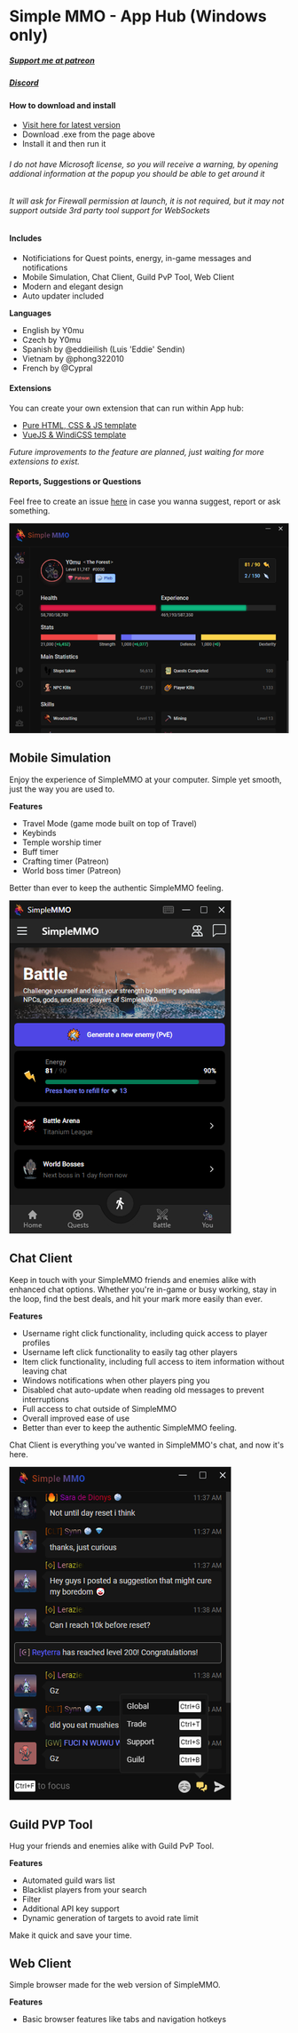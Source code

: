 <!--
  Title: SimpleMMO App Hub
  Description: SMMO App Hub, a simple way to integrate all of the various applications into one neat bundle. Log in once and have your information transferred seamlessly between apps. The Hub allows for multiple accounts to be logged in at the same time, with automatic updates for everything, and plenty more features.
  Author: Y0mu
  Keywords: SimpleMMO, SMMO, App Hub, SMMO App Hub, SimpleMMO App Hub, Chat client, Mobile Simulation, Guild PvP, Guild PvP Tool
  -->

# Simple MMO - App Hub (Windows only)
##### [Support me at patreon](https://www.patreon.com/Y0mu)
##### [Discord](https://discord.gg/fjGHE8Pa6t)

#### How to download and install
- [Visit here for latest version](https://github.com/ImY0mu/SimpleMMO-Hub-Dist/releases/latest)
- Download .exe from the page above
- Install it and then run it
###### I do not have Microsoft license, so you will receive a warning, by opening addional information at the popup you should be able to get around it
###### It will ask for Firewall permission at launch, it is not required, but it may not support outside 3rd party tool support for WebSockets

#### Includes

- Notificiations for Quest points, energy, in-game messages and notifications
- Mobile Simulation, Chat Client, Guild PvP Tool, Web Client
- Modern and elegant design
- Auto updater included

<b>Languages</b>
- English by Y0mu
- Czech by Y0mu
- Spanish by @eddieilish (Luis 'Eddie' Sendin)
- Vietnam by @phong322010
- French by @Cypral

#### Extensions

You can create your own extension that can run within App hub:
- [Pure HTML, CSS & JS template](https://github.com/ImY0mu/hub-app_template_pure)
- [VueJS & WindiCSS template](https://github.com/ImY0mu/hub-app_template)

*Future improvements to the feature are planned, just waiting for more extensions to exist.*

#### Reports, Suggestions or Questions

Feel free to create an issue [here](https://github.com/ImY0mu/SimpleMMO-Hub-Dist/issues) in case you wanna suggest, report or ask something.

![SMMO App Hub](https://github.com/ImY0mu/SimpleMMO-Hub-Dist/blob/master/images/hub.png)

## Mobile Simulation
Enjoy the experience of SimpleMMO at your computer. Simple yet smooth, just the way you are used to.

<b>Features</b>
- Travel Mode (game mode built on top of Travel)
- Keybinds
- Temple worship timer
- Buff timer
- Crafting timer (Patreon)
- World boss timer (Patreon)

Better than ever to keep the authentic SimpleMMO feeling.

![Mobile Simulation](https://github.com/ImY0mu/SimpleMMO-Hub-Dist/blob/master/images/mobile.png)

## Chat Client
Keep in touch with your SimpleMMO friends and enemies alike with enhanced chat options. Whether you're in-game or busy working, stay in the loop, find the best deals, and hit your mark more easily than ever.

<b>Features</b>
- Username right click functionality, including quick access to player profiles
- Username left click functionality to easily tag other players
- Item click functionality, including full access to item information without leaving chat
- Windows notifications when other players ping you
- Disabled chat auto-update when reading old messages to prevent interruptions
- Full access to chat outside of SimpleMMO
- Overall improved ease of use
- Better than ever to keep the authentic SimpleMMO feeling.

Chat Client is everything you've wanted in SimpleMMO's chat, and now it's here.

![Chat client](https://github.com/ImY0mu/SimpleMMO-Hub-Dist/blob/master/images/chat.png)

## Guild PVP Tool

Hug your friends and enemies alike with Guild PvP Tool.

<b>Features</b>
- Automated guild wars list
- Blacklist players from your search
- Filter
- Additional API key support
- Dynamic generation of targets to avoid rate limit

Make it quick and save your time.


## Web Client

Simple browser made for the web version of SimpleMMO.

<b>Features</b>
- Basic browser features like tabs and navigation hotkeys
